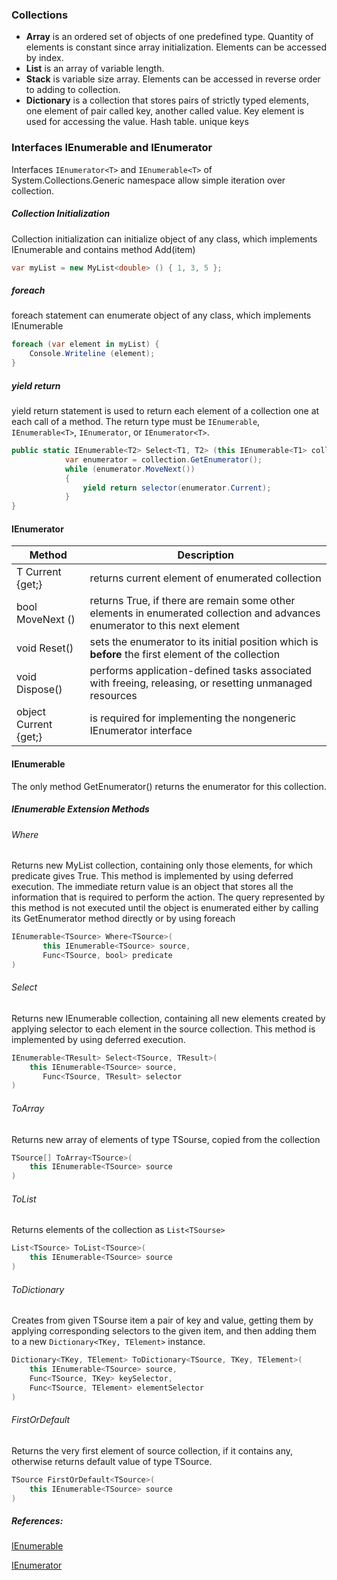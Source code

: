 ### Collections
 
* **Array** is an ordered set of objects of one predefined type. Quantity of elements is constant since array initialization. Elements can be accessed by index.
* **List** is an array of variable length.
* **Stack** is variable size array. Elements can be accessed in reverse order to adding to collection.
* **Dictionary** is a collection that stores pairs of strictly typed elements, one element of pair called key, another called value. Key element is used for accessing the value. Hash table. unique keys

### Interfaces IEnumerable and IEnumerator
Interfaces `IEnumerator<T>` and `IEnumerable<T>` of System.Collections.Generic namespace allow simple iteration over collection.

##### Collection Initialization
Collection initialization can initialize object of any class, which implements IEnumerable and contains method Add(item)
```c#
var myList = new MyList<double> () { 1, 3, 5 };
```
##### foreach
foreach statement can enumerate object of any class, which implements IEnumerable
```c#
foreach (var element in myList) {
    Console.Writeline (element);			 
}
```
##### yield return
yield return statement is used to return each element of a collection one at each call of a method. The return type must be `IEnumerable`, `IEnumerable<T>`, `IEnumerator`, or `IEnumerator<T>`.
```c#
public static IEnumerable<T2> Select<T1, T2> (this IEnumerable<T1> collection, Func<T1, T2> selector) {
			var enumerator = collection.GetEnumerator();
			while (enumerator.MoveNext())
			{
			    yield return selector(enumerator.Current);
			}
}
```
#### IEnumerator
| Method | Description |
| --- | --- |
| T Current {get;} | returns current element of enumerated collection |
| bool MoveNext () | returns True, if there are remain some other elements in enumerated collection and advances enumerator to this next element |
| void Reset() | sets the enumerator to its initial position which is **before** the first element of the collection |
| void Dispose() | performs application-defined tasks associated with freeing, releasing, or resetting unmanaged resources |
| object Current {get;} | is required for implementing the nongeneric IEnumerator interface |

#### IEnumerable
The only method GetEnumerator() returns the enumerator for this collection.

##### IEnumerable Extension Methods 

###### Where
Returns new MyList collection, containing only those elements, for which predicate gives True. This method is implemented by using deferred execution. The immediate return value is an object that stores all the information that is required to perform the action. The query represented by this method is not executed until the object is enumerated either by calling its GetEnumerator method directly or by using foreach
```c#
IEnumerable<TSource> Where<TSource>(
	   this IEnumerable<TSource> source,
	   Func<TSource, bool> predicate
)
```

###### Select
Returns new IEnumerable collection, containing all new elements created by applying selector to each element in the source collection. This method is implemented by using deferred execution.
```c#
IEnumerable<TResult> Select<TSource, TResult>(
    this IEnumerable<TSource> source,
	   Func<TSource, TResult> selector
)
```
###### ToArray
Returns new array of elements of type TSourse, copied from the collection
```c#
TSource[] ToArray<TSource>(
	this IEnumerable<TSource> source
)
```

###### ToList
Returns elements of the collection as `List<TSourse>`
```c#
List<TSource> ToList<TSource>(
	this IEnumerable<TSource> source
)
```
###### ToDictionary
Creates from given TSourse item a pair of key and value, getting them by applying corresponding selectors to the given item, and then adding them to a new `Dictionary<TKey, TElement>` instance.
```c#
Dictionary<TKey, TElement> ToDictionary<TSource, TKey, TElement>(
	this IEnumerable<TSource> source,
	Func<TSource, TKey> keySelector,
	Func<TSource, TElement> elementSelector
)
```
###### FirstOrDefault
Returns the very first element of source collection, if it contains any, otherwise returns default value of type TSource.
```c#
TSource FirstOrDefault<TSource>(
	this IEnumerable<TSource> source
)
```

##### References:
[IEnumerable](https://msdn.microsoft.com/ru-ru/library/9eekhta0(v=vs.110).aspx)

[IEnumerator](https://msdn.microsoft.com/ru-ru/library/78dfe2yb(v=vs.110).aspx)
